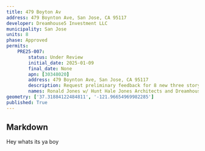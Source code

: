 ```yaml
---
title: 479 Boyton Av
address: 479 Boynton Ave, San Jose, CA 95117
developer: Dreamhouse5 Investment LLC
municipality: San Jose
units: 8
phase: Approved
permits:
    PRE25-007:
        status: Under Review
        initial_date: 2025-01-09
        final_date: None
        apn: [30348020]
        address: 479 Boynton Ave, San Jose, CA 95117
        description: Request preliminary feedback for 8 new three story townhomes.
        names: Ronald Jones w/ Hunt Hale Jones Architects and Dreamhouse5 Investment LLC;
geometry: ['37.31884122484811', '-121.96654969982285']
published: True
---
```

## Markdown

Hey whats its ya boy
